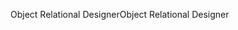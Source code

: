 <span data-ttu-id="59a21-101">Object Relational Designer</span><span class="sxs-lookup"><span data-stu-id="59a21-101">Object Relational Designer</span></span>